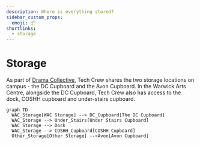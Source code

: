```yaml
---
description: Where is everything stored?
sidebar_custom_props:
  emoji: 📦
shortlinks:
  - storage
---
```


# Storage

As part of [Drama Collective](/wiki/warwick-drama), Tech Crew shares the two storage locations on campus - the DC
Cupboard and the Avon Cupboard.
In the Warwick Arts Centre, alongside the DC Cupboard, Tech Crew also has access to the dock, COSHH cupboard and under-stairs cupboard.

```mermaid
graph TD
  WAC_Storage[WAC Storage] --> DC_Cupboard[The DC Cupboard]
  WAC_Storage --> Under_Stairs[Under Stairs Cupboard]
  WAC_Storage --> Dock
  WAC_Storage --> COSHH_Cupboard[COSHH Cupboard]
  Other_Storage[Other Storage] -->Avon[Avon Cupboard]
```
